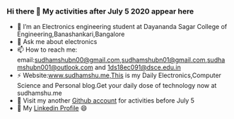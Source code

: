 ### Hi there 👋 My activities after July 5 2020 appear  here
- 🌱 I’m an Electronics engineering student at Dayananda Sagar College of Engineering,Banashankari,Bangalore
- 💬 Ask me about electronics
- 📫 How to reach me: email:sudhamshubn00@gmail.com,sudhamshubn01@gmail.com,sudhamshubn001@outlook.com and 1ds18ec091@dsce.edu.in<br>
- ⚡ Website:www.sudhamshu.me,This is my Daily Electronics,Computer Science and Personal blog.Get your daily dose of technology now at sudhamshu.me
- 👯 Visit my another <a href=https://github.com/sudhamshubn01>Github account</a> for activities before July 5
- 🔭 My <a href=https://www.linkedin.com/in/sudhamshu-b-n-760bb7171/>Linkedin Profile</a>
  😄
